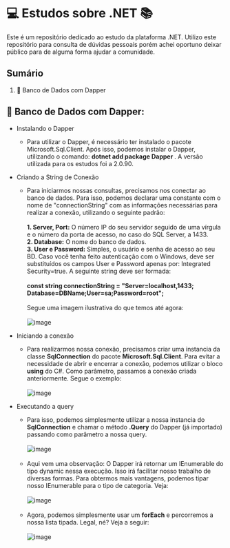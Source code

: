 # 💻 Estudos sobre .NET 📚
Este é um repositório dedicado ao estudo da plataforma .NET. Utilizo este repositório para consulta de dúvidas pessoais porém achei oportuno deixar público para de alguma forma ajudar a comunidade.

## Sumário
1. 💾 Banco de Dados com Dapper

## 💾 Banco de Dados com Dapper:
- Instalando o Dapper
  - Para utilizar o Dapper, é necessário ter instalado o pacote Microsoft.Sql.Client. Após isso, podemos instalar o Dapper, utilizando o comando: <b> dotnet add package Dapper </b>. A versão utilizada para os estudos foi a 2.0.90.
- Criando a String de Conexão
  - Para iniciarmos nossas consultas, precisamos nos conectar ao banco de dados. Para isso, podemos declarar uma constante com o nome de "connectionString" com as informações necessárias para realizar a conexão, utilizando o seguinte padrão: <br><br>
  <b>1. Server, Port:</b> O número IP do seu servidor seguido de uma vírgula e o número da porta de acesso, no caso do SQL Server, a 1433.<br>
  <b>2. Database:</b> O nome do banco de dados.<br>
  <b>3. User e Password:</b> Simples, o usuário e senha de acesso ao seu BD. Caso você tenha feito autenticação com o Windows, deve ser substituídos os campos User e Password apenas por: Integrated Security=true. A seguinte string deve ser formada: <br><br>
  <b>const string connectionString = "Server=localhost,1433; Database=DBName;User=sa;Password=root";</b><br><br>
  Segue uma imagem ilustrativa do que temos até agora: <br><br>
  ![image](https://user-images.githubusercontent.com/65985740/218146194-51558e24-557e-43a6-ad2b-063b7ef449ff.png)
  
- Iniciando a conexão
  - Para realizarmos nossa conexão, precisamos criar uma instancia da classe <b>SqlConnection</b> do pacote <b>Microsoft.Sql.Client</b>. Para evitar a necessidade de abrir e encerrar a conexão, podemos utilizar o bloco <b>using</b> do C#. Como parâmetro, passamos a conexão criada anteriormente. Segue o exemplo: <br><br>
![image](https://user-images.githubusercontent.com/65985740/218195473-4d5324b0-d272-416f-8658-ead4cb689ee1.png)

- Executando a query
  - Para isso, podemos simplesmente utilizar a nossa instancia do <b>SqlConnection</b> e chamar o método <b>.Query</b> do Dapper (já importado) passando como parâmetro a nossa query.<br><br>
![image](https://user-images.githubusercontent.com/65985740/218197595-b8ac2acb-b387-4cc3-a673-bea917608d67.png)<br><br>
  - Aqui vem uma observação: O Dapper irá retornar um IEnumerable do tipo dynamic nessa execução. Isso irá facilitar nosso trabalho de diversas formas. Para obtermos mais vantagens, podemos tipar nosso IEnumerable para o tipo de categoria. Veja:<br><br>
 ![image](https://user-images.githubusercontent.com/65985740/218198851-e8bc7960-ce7f-4218-b0e6-612b07c9e8cc.png)<br><br>
  - Agora, podemos simplesmente usar um <b>forEach</b> e percorremos a nossa lista tipada. Legal, né? Veja a seguir:<br><br>
 ![image](https://user-images.githubusercontent.com/65985740/218200501-7c2dce6a-4080-4556-bfb3-deb61ec6872e.png)

 



